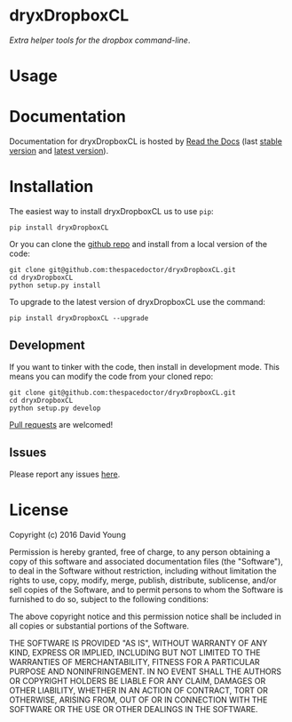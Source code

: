 dryxDropboxCL
=============

*Extra helper tools for the dropbox command-line*.

Usage
=====

Documentation
=============

Documentation for dryxDropboxCL is hosted by [Read the
Docs](http://dryxDropboxCL.readthedocs.org/en/stable/) (last [stable
version](http://dryxDropboxCL.readthedocs.org/en/stable/) and [latest
version](http://dryxDropboxCL.readthedocs.org/en/latest/)).

Installation
============

The easiest way to install dryxDropboxCL us to use `pip`:

    pip install dryxDropboxCL

Or you can clone the [github
repo](https://github.com/thespacedoctor/dryxDropboxCL) and install from
a local version of the code:

    git clone git@github.com:thespacedoctor/dryxDropboxCL.git
    cd dryxDropboxCL
    python setup.py install

To upgrade to the latest version of dryxDropboxCL use the command:

    pip install dryxDropboxCL --upgrade

Development
-----------

If you want to tinker with the code, then install in development mode.
This means you can modify the code from your cloned repo:

    git clone git@github.com:thespacedoctor/dryxDropboxCL.git
    cd dryxDropboxCL
    python setup.py develop

[Pull requests](https://github.com/thespacedoctor/dryxDropboxCL/pulls)
are welcomed!

Issues
------

Please report any issues
[here](https://github.com/thespacedoctor/dryxDropboxCL/issues).

License
=======

Copyright (c) 2016 David Young

Permission is hereby granted, free of charge, to any person obtaining a
copy of this software and associated documentation files (the
"Software"), to deal in the Software without restriction, including
without limitation the rights to use, copy, modify, merge, publish,
distribute, sublicense, and/or sell copies of the Software, and to
permit persons to whom the Software is furnished to do so, subject to
the following conditions:

The above copyright notice and this permission notice shall be included
in all copies or substantial portions of the Software.

THE SOFTWARE IS PROVIDED "AS IS", WITHOUT WARRANTY OF ANY KIND, EXPRESS
OR IMPLIED, INCLUDING BUT NOT LIMITED TO THE WARRANTIES OF
MERCHANTABILITY, FITNESS FOR A PARTICULAR PURPOSE AND NONINFRINGEMENT.
IN NO EVENT SHALL THE AUTHORS OR COPYRIGHT HOLDERS BE LIABLE FOR ANY
CLAIM, DAMAGES OR OTHER LIABILITY, WHETHER IN AN ACTION OF CONTRACT,
TORT OR OTHERWISE, ARISING FROM, OUT OF OR IN CONNECTION WITH THE
SOFTWARE OR THE USE OR OTHER DEALINGS IN THE SOFTWARE.
